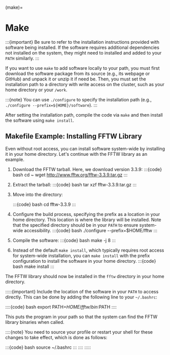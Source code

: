 (make)=
# Make
:::{important}
Be sure to refer to the installation instructions provided with software being installed. If the software requires additional dependencies not installed on the system, they might need to installed and added to your `PATH` similarly.
:::

If you want to use `make` to add software locally to your path, you must first download the software package from its source (e.g., its webpage or GitHub) and unpack it or unzip it if need be. Then, you must set the installation path to a directory with write access on the cluster, such as your home directory or your `/work`.

:::{note}
You can use `./configure` to specify the installation path (e.g., `./configure --prefix=${HOME}/software`).
:::

After setting the installation path, compile the code via `make` and then install the software using `make install`.

## Makefile Example: Installing FFTW Library

Even without root access, you can install software system-wide by installing it in your home directory. Let's continue with the FFTW library as an example.

1. Download the FFTW tarball. Here, we download version 3.3.9:
    :::{code} bash
    cd ~
    wget http://www.fftw.org/fftw-3.3.9.tar.gz
    :::

1. Extract the tarball:
    :::{code} bash
    tar xzf fftw-3.3.9.tar.gz
    :::

1. Move into the directory:

    :::{code} bash
    cd fftw-3.3.9
    :::

1. Configure the build process, specifying the prefix as a location in your home directory. This location is where the library will be installed. Note that the specified directory should be in your `PATH` to ensure system-wide accessibility.
    :::{code} bash
    ./configure --prefix=$HOME/fftw
    :::

1. Compile the software:
    :::{code} bash
    make -j 8
    :::

1. Instead of the default `make install`, which typically requires root access for system-wide installation, you can `make install` with the prefix configuration to install the software in your home directory.
    :::{code} bash
    make install
    :::

The FFTW library should now be installed in the `fftw` directory in your home directory.

:::::{important}
Include the location of the software in your `PATH` to access directly. This can be done by adding the following line to your `~/.bashrc`:

::::{code} bash
export PATH=$HOME/fftw/bin:$PATH
::::

This puts the program in your path so that the system can find the FFTW library binaries when called.

::::{note}
You need to source your profile or restart your shell for these changes to take effect, which is done as follows:

:::{code} bash
source ~/.bashrc
:::
::::
:::::

